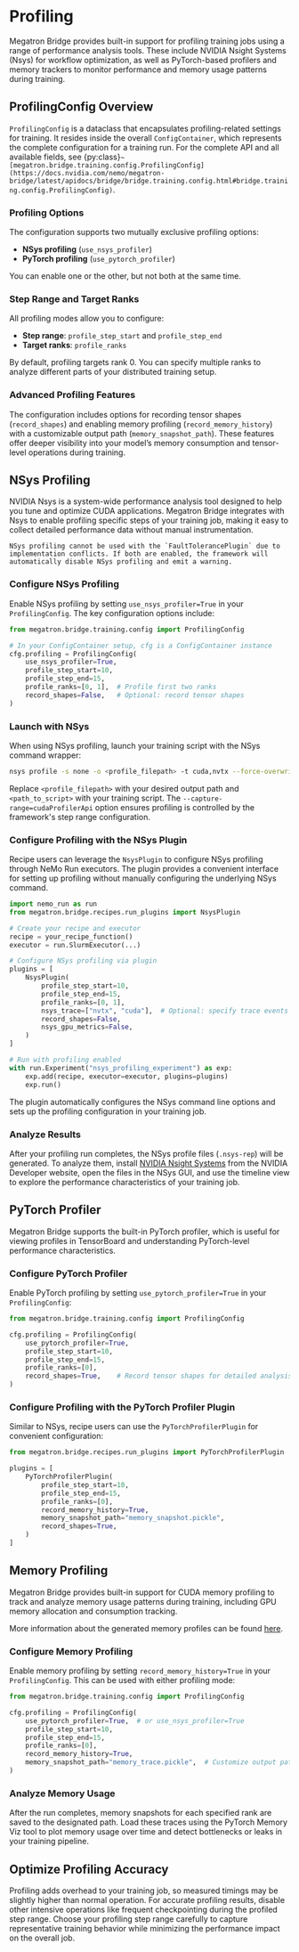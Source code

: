 # Profiling

Megatron Bridge provides built-in support for profiling training jobs using a range of performance analysis tools. These include NVIDIA Nsight Systems (Nsys) for workflow optimization, as well as PyTorch-based profilers and memory trackers to monitor performance and memory usage patterns during training.

## ProfilingConfig Overview

`ProfilingConfig` is a dataclass that encapsulates profiling-related settings for training. It resides inside the overall `ConfigContainer`, which represents the complete configuration for a training run. For the complete API and all available fields, see {py:class}`~[megatron.bridge.training.config.ProfilingConfig](https://docs.nvidia.com/nemo/megatron-bridge/latest/apidocs/bridge/bridge.training.config.html#bridge.training.config.ProfilingConfig)`.


### Profiling Options

The configuration supports two mutually exclusive profiling options:

- **NSys profiling** (`use_nsys_profiler`)
- **PyTorch profiling** (`use_pytorch_profiler`)

You can enable one or the other, but not both at the same time.


### Step Range and Target Ranks

All profiling modes allow you to configure:

- **Step range**: `profile_step_start` and `profile_step_end`
- **Target ranks**: `profile_ranks`

By default, profiling targets rank 0. You can specify multiple ranks to analyze different parts of your distributed training setup.


### Advanced Profiling Features

The configuration includes options for recording tensor shapes (`record_shapes`) and enabling memory profiling (`record_memory_history`) with a customizable output path (`memory_snapshot_path`). These features offer deeper visibility into your model’s memory consumption and tensor-level operations during training.


## NSys Profiling

NVIDIA Nsys is a system-wide performance analysis tool designed to help you tune and optimize CUDA applications. Megatron Bridge integrates with Nsys to enable profiling specific steps of your training job, making it easy to collect detailed performance data without manual instrumentation.

```{note}
NSys profiling cannot be used with the `FaultTolerancePlugin` due to implementation conflicts. If both are enabled, the framework will automatically disable NSys profiling and emit a warning.
```

### Configure NSys Profiling

Enable NSys profiling by setting `use_nsys_profiler=True` in your `ProfilingConfig`. The key configuration options include:

```python
from megatron.bridge.training.config import ProfilingConfig

# In your ConfigContainer setup, cfg is a ConfigContainer instance
cfg.profiling = ProfilingConfig(
    use_nsys_profiler=True,
    profile_step_start=10,
    profile_step_end=15,
    profile_ranks=[0, 1],  # Profile first two ranks
    record_shapes=False,   # Optional: record tensor shapes
)
```

### Launch with NSys

When using NSys profiling, launch your training script with the NSys command wrapper:

```bash
nsys profile -s none -o <profile_filepath> -t cuda,nvtx --force-overwrite true --capture-range=cudaProfilerApi --capture-range-end=stop python <path_to_script>
```

Replace `<profile_filepath>` with your desired output path and `<path_to_script>` with your training script. The `--capture-range=cudaProfilerApi` option ensures profiling is controlled by the framework's step range configuration.

### Configure Profiling with the NSys Plugin

Recipe users can leverage the `NsysPlugin` to configure NSys profiling through NeMo Run executors. The plugin provides a convenient interface for setting up profiling without manually configuring the underlying NSys command.

```python
import nemo_run as run
from megatron.bridge.recipes.run_plugins import NsysPlugin

# Create your recipe and executor
recipe = your_recipe_function()
executor = run.SlurmExecutor(...)

# Configure NSys profiling via plugin
plugins = [
    NsysPlugin(
        profile_step_start=10,
        profile_step_end=15,
        profile_ranks=[0, 1],
        nsys_trace=["nvtx", "cuda"],  # Optional: specify trace events
        record_shapes=False,
        nsys_gpu_metrics=False,
    )
]

# Run with profiling enabled
with run.Experiment("nsys_profiling_experiment") as exp:
    exp.add(recipe, executor=executor, plugins=plugins)
    exp.run()
```

The plugin automatically configures the NSys command line options and sets up the profiling configuration in your training job.

### Analyze Results

After your profiling run completes, the NSys profile files (`.nsys-rep`) will be generated. To analyze them, install [NVIDIA Nsight Systems](https://developer.nvidia.com/nsight-systems) from the NVIDIA Developer website, open the files in the NSys GUI, and use the timeline view to explore the performance characteristics of your training job.

## PyTorch Profiler

Megatron Bridge supports the built-in PyTorch profiler, which is useful for viewing profiles in TensorBoard and understanding PyTorch-level performance characteristics.

### Configure PyTorch Profiler

Enable PyTorch profiling by setting `use_pytorch_profiler=True` in your `ProfilingConfig`:

```python
from megatron.bridge.training.config import ProfilingConfig

cfg.profiling = ProfilingConfig(
    use_pytorch_profiler=True,
    profile_step_start=10,
    profile_step_end=15,
    profile_ranks=[0],
    record_shapes=True,    # Record tensor shapes for detailed analysis
)
```

### Configure Profiling with the PyTorch Profiler Plugin

Similar to NSys, recipe users can use the `PyTorchProfilerPlugin` for convenient configuration:

```python
from megatron.bridge.recipes.run_plugins import PyTorchProfilerPlugin

plugins = [
    PyTorchProfilerPlugin(
        profile_step_start=10,
        profile_step_end=15,
        profile_ranks=[0],
        record_memory_history=True,
        memory_snapshot_path="memory_snapshot.pickle",
        record_shapes=True,
    )
]
```

## Memory Profiling

Megatron Bridge provides built-in support for CUDA memory profiling to track and analyze memory usage patterns during training, including GPU memory allocation and consumption tracking.

More information about the generated memory profiles can be found [here](https://pytorch.org/blog/understanding-gpu-memory-1/).

### Configure Memory Profiling

Enable memory profiling by setting `record_memory_history=True` in your `ProfilingConfig`. This can be used with either profiling mode:

```python
from megatron.bridge.training.config import ProfilingConfig

cfg.profiling = ProfilingConfig(
    use_pytorch_profiler=True,  # or use_nsys_profiler=True
    profile_step_start=10,
    profile_step_end=15,
    profile_ranks=[0],
    record_memory_history=True,
    memory_snapshot_path="memory_trace.pickle",  # Customize output path
)
```

### Analyze Memory Usage

After the run completes, memory snapshots for each specified rank are saved to the designated path. Load these traces using the PyTorch Memory Viz tool to plot memory usage over time and detect bottlenecks or leaks in your training pipeline.

## Optimize Profiling Accuracy

Profiling adds overhead to your training job, so measured timings may be slightly higher than normal operation. For accurate profiling results, disable other intensive operations like frequent checkpointing during the profiled step range. Choose your profiling step range carefully to capture representative training behavior while minimizing the performance impact on the overall job.
